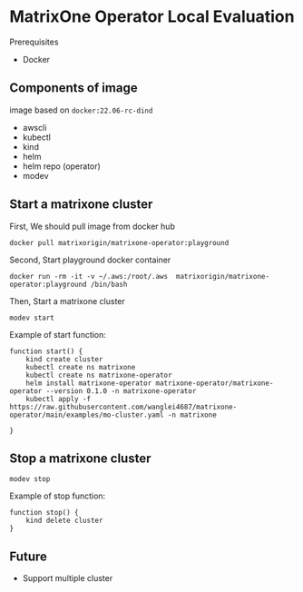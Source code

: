 # MatrixOne Operator Local Evaluation

Prerequisites

- Docker

## Components of image

image based on `docker:22.06-rc-dind`

- awscli
- kubectl
- kind
- helm
- helm repo (operator)
- modev

## Start a matrixone cluster

First, We should pull image from docker hub

```shell
docker pull matrixorigin/matrixone-operator:playground
```

Second, Start playground docker container

```shell
docker run -rm -it -v ~/.aws:/root/.aws  matrixorigin/matrixone-operator:playground /bin/bash
```

Then, Start a matrixone cluster 

```shell
modev start
```

Example of start function:

```shell
function start() {
	kind create cluster
	kubectl create ns matrixone
	kubectl create ns matrixone-operator
	helm install matrixone-operator matrixone-operator/matrixone-operator --version 0.1.0 -n matrixone-operator
	kubectl apply -f https://raw.githubusercontent.com/wanglei4687/matrixone-operator/main/examples/mo-cluster.yaml -n matrixone
	
}
```

## Stop a matrixone cluster

```shell
modev stop
```

Example of stop function:

```shell
function stop() {
	kind delete cluster
}
```

## Future

- Support multiple cluster
